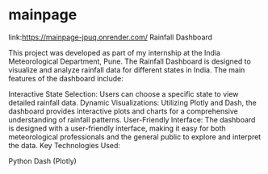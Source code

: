 # mainpage
link:https://mainpage-jpuq.onrender.com/
Rainfall Dashboard

This project was developed as part of my internship at the India Meteorological Department, Pune. The Rainfall Dashboard is designed to visualize and analyze rainfall data for different states in India. The main features of the dashboard include:

Interactive State Selection: Users can choose a specific state to view detailed rainfall data.
Dynamic Visualizations: Utilizing Plotly and Dash, the dashboard provides interactive plots and charts for a comprehensive understanding of rainfall patterns.
User-Friendly Interface: The dashboard is designed with a user-friendly interface, making it easy for both meteorological professionals and the general public to explore and interpret the data.
Key Technologies Used:

Python
Dash (Plotly)

